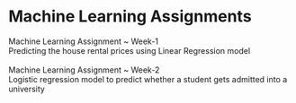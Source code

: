 # Machine Learning Assignments
Machine Learning Assignment ~ Week-1 <br />
Predicting the house rental prices using Linear Regression model<br /><br />
Machine Learning Assignment ~ Week-2 <br />
Logistic regression model to predict whether a student gets admitted into a university
